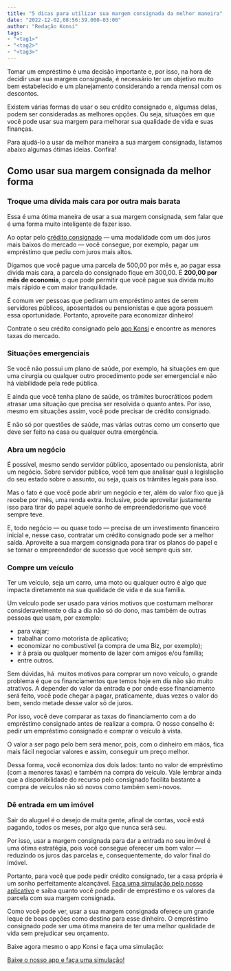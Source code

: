 ```yaml
---
title: "5 dicas para utilizar sua margem consignada da melhor maneira"
date: "2022-12-02,08:56:39.000-03:00"
author: "Redação Konsi"
tags:
- "<tag1>"
- "<tag2>"
- "<tag3>"
---
```


<p>Tomar um empréstimo é uma decisão importante e, por isso, na hora de decidir usar sua margem consignada, é necessário ter um objetivo muito bem estabelecido e um planejamento considerando a renda mensal com os descontos.</p><p>Existem várias formas de usar o seu crédito consignado e, algumas delas, podem ser consideradas as melhores opções. Ou seja, situações em que você pode usar sua margem para melhorar sua qualidade de vida e suas finanças.</p><p>Para ajudá-lo a usar da melhor maneira a sua margem consignada, listamos abaixo algumas ótimas ideias. Confira!</p><h2 id="como-usar-sua-margem-consignada-da-melhor-forma">Como usar sua margem consignada da melhor forma</h2><h3 id="troque-uma-d%C3%ADvida-mais-cara-por-outra-mais-barata">Troque uma dívida mais cara por outra mais barata</h3><p>Essa é uma ótima maneira de usar a sua margem consignada, sem falar que é uma forma muito inteligente de fazer isso.</p><p>Ao optar pelo <a href="https://www.konsi.com.br/postagens/tipos-de-credito-consignado">crédito consignado</a> — uma modalidade com um dos juros mais baixos do mercado — você consegue, por exemplo, pagar um empréstimo que pediu com juros mais altos.</p><p>Digamos que você pague uma parcela de 500,00 por mês e, ao pagar essa dívida mais cara, a parcela do consignado fique em 300,00. É <strong>200,00 por mês de economia</strong>, o que pode permitir que você pague sua dívida muito mais rápido e com maior tranquilidade.</p><p>É comum ver pessoas que pediram um empréstimo antes de serem servidores públicos, aposentados ou pensionistas e que agora possuem essa oportunidade. Portanto, aproveite para economizar dinheiro! </p><p>Contrate o seu crédito consignado pelo <a href="https://q2kj.adj.st/?adj_t=1075aqga&amp;adj_campaign=site&amp;adj_adgroup=blog&amp;adj_creative=margem-consignada">app Konsi</a> e encontre as menores taxas do mercado.</p><h3 id="situa%C3%A7%C3%B5es-emergenciais">Situações emergenciais</h3><p>Se você não possui um plano de saúde, por exemplo, há situações em que uma cirurgia ou qualquer outro procedimento pode ser emergencial e não há viabilidade pela rede pública.</p><p>E ainda que você tenha plano de saúde, os trâmites burocráticos podem atrasar uma situação que precisa ser resolvida o quanto antes. Por isso, mesmo em situações assim, você pode precisar de crédito consignado.</p><p>E não só por questões de saúde, mas várias outras como um conserto que deve ser feito na casa ou qualquer outra emergência.</p><h3 id="abra-um-neg%C3%B3cio">Abra um negócio</h3><p>É possível, mesmo sendo servidor público, aposentado ou pensionista, abrir um negócio. Sobre servidor público, você tem que analisar qual a legislação do seu estado sobre o assunto, ou seja, quais os trâmites legais para isso.</p><p>Mas o fato é que você pode abrir um negócio e ter, além do valor fixo que já recebe por mês, uma renda extra. Inclusive, pode aproveitar justamente isso para tirar do papel aquele sonho de empreendedorismo que você sempre teve.</p><p>E, todo negócio — ou quase todo — precisa de um investimento financeiro inicial e, nesse caso, contratar um crédito consignado pode ser a melhor saída. Aproveite a sua margem consignada para tirar os planos do papel e se tornar o empreendedor de sucesso que você sempre quis ser.</p><h3 id="compre-um-ve%C3%ADculo">Compre um veículo</h3><p>Ter um veículo, seja um carro, uma moto ou qualquer outro é algo que impacta diretamente na sua qualidade de vida e da sua família.</p><p>Um veículo pode ser usado para vários motivos que costumam melhorar consideravelmente o dia a dia não só do dono, mas também de outras pessoas que usam, por exemplo:</p><ul><li>para viajar;</li><li>trabalhar como motorista de aplicativo;</li><li>economizar no combustível (a compra de uma Biz, por exemplo);</li><li>ir à praia ou qualquer momento de lazer com amigos e/ou família;</li><li>entre outros.</li></ul><p>Sem dúvidas, há  muitos motivos para comprar um novo veículo, o grande problema é que os financiamentos que temos hoje em dia não são muito atrativos. A depender do valor da entrada e por onde esse financiamento será feito, você pode chegar a pagar, praticamente, duas vezes o valor do bem, sendo metade desse valor só de juros.</p><p>Por isso, você deve comparar as taxas do financiamento com a do empréstimo consignado antes de realizar a compra. O nosso conselho é: pedir um empréstimo consignado e comprar o veículo à vista.</p><p>O valor a ser pago pelo bem será menor, pois, com o dinheiro em mãos, fica mais fácil negociar valores e assim, conseguir um preço melhor.</p><p>Dessa forma, você economiza dos dois lados: tanto no valor de empréstimo (com a menores taxas) e também na compra do veículo. Vale lembrar ainda que a disponibilidade do recurso pelo consignado facilita bastante a compra de veículos não só novos como também semi-novos.</p><h3 id="d%C3%AA-entrada-em-um-im%C3%B3vel">Dê entrada em um imóvel</h3><p>Sair do aluguel é o desejo de muita gente, afinal de contas, você está pagando, todos os meses, por algo que nunca será seu.</p><p>Por isso, usar a margem consignada para dar a entrada no seu imóvel é uma ótima estratégia, pois você consegue oferecer um bom valor — reduzindo os juros das parcelas e, consequentemente, do valor final do imóvel.</p><p>Portanto, para você que pode pedir crédito consignado, ter a casa própria é um sonho perfeitamente alcançável. <a href="https://q2kj.adj.st/?adj_t=1075aqga&amp;adj_campaign=site&amp;adj_adgroup=blog&amp;adj_creative=margem-consignada">Faça uma simulação pelo nosso aplicativo</a> e saiba quanto você pode pedir de empréstimo e os valores da parcela com sua margem consignada.</p><p>Como você pode ver, usar a sua margem consignada oferece um grande leque de boas opções como destino para esse dinheiro. O empréstimo consignado pode ser uma ótima maneira de ter uma melhor qualidade de vida sem prejudicar seu orçamento.</p><p>Baixe agora mesmo o app Konsi e faça uma simulação:</p><div class="kg-card kg-button-card kg-align-center"><a href="https://q2kj.adj.st/?adj_t&#x3D;1075aqga&amp;adj_campaign&#x3D;site&amp;adj_adgroup&#x3D;blog&amp;adj_creative&#x3D;margem-consignada" class="kg-btn kg-btn-accent">Baixe o nosso app e faça uma simulação!</a></div>
